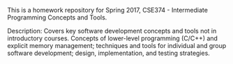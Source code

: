 This is a homework repository for Spring 2017, CSE374 - Intermediate Programming Concepts and Tools.

Description: Covers key software development concepts and tools not in introductory courses.
 Concepts of lower-level programming (C/C++) and explicit memory management; 
techniques and tools for individual and group software development;
 design, implementation, and testing strategies. 

